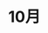 ---
index: false
feed: false
sitemap: false
timeline: false
article: false
title: 10月
dir:
    order: -10
---